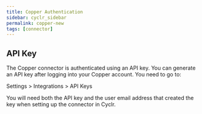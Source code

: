 ```yaml
---
title: Copper Authentication
sidebar: cyclr_sidebar
permalink: copper-new
tags: [connector]
---
```


## API Key ##

The Copper connector is authenticated using an API key. You can generate an API key after logging into your Copper account. You need to go to:

 Settings > Integrations > API Keys

You will need both the API key and the user email address that created the key when setting up the connector in Cyclr.
